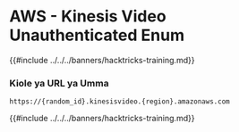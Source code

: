 # AWS - Kinesis Video Unauthenticated Enum

{{#include ../../../banners/hacktricks-training.md}}

### Kiole ya URL ya Umma
```
https://{random_id}.kinesisvideo.{region}.amazonaws.com
```
{{#include ../../../banners/hacktricks-training.md}}
